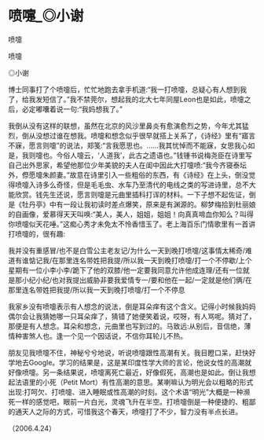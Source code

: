 # 喷嚏_◎小谢

喷嚏

喷嚏

◎小谢

博士同事打了个喷嚏后，忙忙地跑去拿手机道:“我一打喷嚏，总疑心有人想到我了，给我发短信了。”我不禁莞尔，想起我的北大七年同屋Leon也是如此，喷嚏之后，必定嘟囔着说一句:“我妈想我了。”

我倒从没有这样的联想，虽然在北京的风沙里鼻炎有愈演愈烈之势，今年尤其猛烈，倒从没想过谁在想我。喷嚏和想念似乎很早就搭上关系了，《诗经》里有“寤言不寐，愿言则嚏”的说法，郑笺:“言我愿思也。……我其忧悼而不能寐，女思我心如是，我则嚏也。今俗人嚏云，‘人道我’，此古之遗语也。”钱锺书说梅尧臣在诗里写自己出外思家，希望他那位少年美貌的夫人在闺中因此大打嚏喷:“我今齐寝泰坛外，傺愿嚏朱颜妻。”故意在诗里引入一些粗俗的东西，有《诗经》在上头，倒没觉得喷嚏入诗多么奇怪，但是毛毛虫、水车乃至清代的电线之类的写进诗里，总不大能欣赏。钱先生还说，愿言则嚏是元曲里插科打诨的材料。一下子想不起佐证，倒是《牡丹亭》中有一段让我初读时差点爆笑，原来是有渊源的。柳梦梅拾到杜丽娘的自画像，爱慕得天天叫唤:“美人，美人，姐姐，姐姐！向真真啼血你知么？叫得你喷嚏似天花唾。”这痴心秀才未免太不怜香惜玉了。老上海百乐门情歌里有一首讲打喷嚏的，很有趣:

我并没有重感冒/也不是白雪公主老友记/为什么一天到晚打喷嚏/这事情太稀奇/难道有谁惦记我/在那里连名带姓把我提/所以我一天到晚打喷嚏/打一个不停歇/上个星期有一位小李小李/跪下了他的双膝/他一定要我同意允许他成连理/还有一位就是那小纪小纪/也对我提出威胁非要我爱情专一/要和他在一起/一定就是他们俩/在那里连名带姓把我提/所以我一天到晚打喷嚏/打一个不停息

我家乡没有喷嚏表示有人想念的说法，倒是耳朵痒有这个含义。记得小时候我妈妈偶尔会让我猜她哪一只耳朵痒了，猜错了她便笑着说，哎呀，有人骂呢。猜对了，那便是有人想念。耳朵和想念，元曲里也写到过的。马致远:从别后，音信绝，薄情种害煞人也。逢一个见一个因话说，不信你耳轮儿不热。

朋友见我喷嚏不住，神秘兮兮地说，听说喷嚏跟性高潮有关。我目瞪口呆，赶快好学地去Google。学习的结果是，这是某印度性学大师的言论，他说女性的高潮就好像喷嚏。另一条结果说，喷嚏离死亡最近，好像假死，高潮也是如此。倒让我想起法语里的小死（Petit Mort）有性高潮的意思。某喇嘛认为明光会以粗略的形式出现:打呵欠、打喷嚏、进入睡眠或性高潮的时刻。这个术语“明光”大概是一种濒死一样的感觉吧，眼前一片白光，灵魂飞升在半空。打喷嚏倒是一种便捷的、粗鄙的通天人之际的方式，可惜我这个春天，喷嚏打了不少，智力没有半点长进。

（2006.4.24）